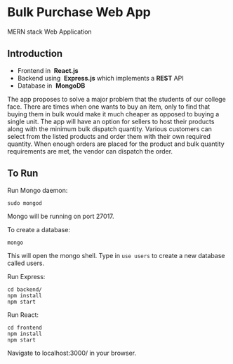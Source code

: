 # Bulk Purchase Web App 

MERN stack Web Application

## Introduction

- Frontend in ​ **React.js**
- Backend using ​ **Express.js​** which implements a ​ **REST​** API
- Database in ​ **MongoDB**

The app proposes to solve a major problem that the students of our college face. There are
times when one wants to buy an item, only to find that buying them in bulk would make it much
cheaper as opposed to buying a single unit. The app will have an option for sellers to host their
products along with the minimum bulk dispatch quantity. Various customers can select from
the listed products and order them with their own required quantity. When enough orders are
placed for the product and bulk quantity requirements are met, the vendor can dispatch the
order.

## To Run
Run Mongo daemon:

```less
sudo mongod
```

Mongo will be running on port 27017.

To create a database:

```less
mongo
```

This will open the mongo shell. Type in ```use users``` to create a new database called users.

Run Express:

```less
cd backend/
npm install
npm start
```

Run React:

```less
cd frontend
npm install
npm start
```

Navigate to localhost:3000/ in your browser.
